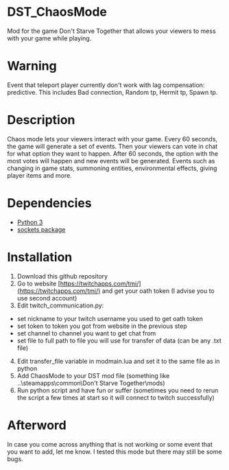 # DST_ChaosMode

Mod for the game Don't Starve Together that allows your viewers to mess with your game while playing.

# Warning

Event that teleport player currently don't work with lag compensation: predictive.
This includes Bad connection, Random tp, Hermit tp, Spawn tp.

# Description
Chaos mode lets your viewers interact with your game. Every 60 seconds, the game will generate a set of events. Then your viewers can vote in chat for what option they want to happen. 
After 60 seconds, the option with the most votes will happen and new events will be generated. Events such as changing in game stats, summoning entities, environmental effects, giving player items and more.
# Dependencies

- [Python 3](https://www.python.org/)
- [sockets package](https://pypi.org/project/sockets/)

# Installation

1. Download this github repository
2. Go to website [https://twitchapps.com/tmi/](https://twitchapps.com/tmi/) and get your oath token (I advise you to use second account)
3. Edit twitch_communication.py:
- set nickname to your twitch username you used to get oath token
- set token to token you got from website in the previous step
- set channel to channel you want to get chat from 
- set file to full path to file you will use for transfer of data (can be any .txt file)
4. Edit transfer_file variable in modmain.lua and set it to the same file as in python
5. Add ChaosMode to your DST mod file (something like ..\steamapps\common\Don't Starve Together\mods)
6. Run python script and have fun or suffer (sometimes you need to rerun the script a few times at start so it will connect to twitch successfully)

# Afterword

In case you come across anything that is not working or some event that you want to add, let me know. I tested this mode but there may still be some bugs.
